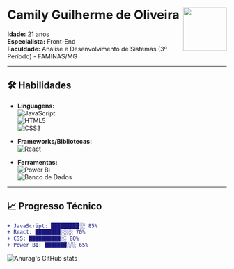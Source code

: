 # Camily Guilherme de Oliveira <img src="https://cdn.picrew.me/shareImg/org/202502/338224_7wcuPpj5.png" align="right" width="100"/>
**Idade:** 21 anos  
**Especialista:** Front-End  
**Faculdade:** Análise e Desenvolvimento de Sistemas (3º Período) - FAMINAS/MG  

---

## 🛠 Habilidades
- **Linguagens:**  
  ![JavaScript](https://img.shields.io/badge/-JavaScript-F7DF1E?style=flat&logo=javascript&logoColor=000)  
  ![HTML5](https://img.shields.io/badge/-HTML5-E34F26?style=flat&logo=html5&logoColor=fff)  
  ![CSS3](https://img.shields.io/badge/-CSS3-1572B6?style=flat&logo=css3&logoColor=fff)  

- **Frameworks/Bibliotecas:**  
  ![React](https://img.shields.io/badge/-React-61DAFB?style=flat&logo=react&logoColor=000)  

- **Ferramentas:**  
  ![Power BI](https://img.shields.io/badge/-PowerBI-F2C811?style=flat&logo=powerbi&logoColor=000)  
  ![Banco de Dados](https://img.shields.io/badge/-SQL-4479A1?style=flat&logo=mysql&logoColor=fff)  

---

## 📈 Progresso Técnico
```diff
+ JavaScript: █████████░░ 85%
+ React: ████████░░░░ 70%
+ CSS: ██████████░░ 80%
+ Power BI: ███████░░░ 65%
```
![Anurag's GitHub stats](https://github-readme-stats.vercel.app/api?username=camilyolivei&show_icons=true&theme=radical)
